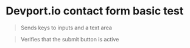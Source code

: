 # Devport.io contact form basic test
>  Sends keys to inputs and a text area

>  Verifies that the submit button is active
